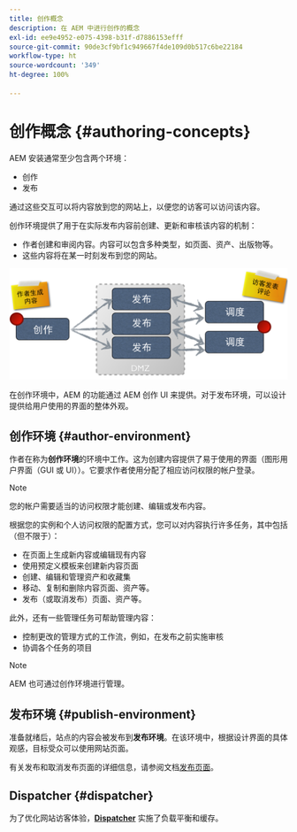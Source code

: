 ```yaml
---
title: 创作概念
description: 在 AEM 中进行创作的概念
exl-id: ee9e4952-e075-4398-b31f-d7886153efff
source-git-commit: 90de3cf9bf1c949667f4de109d0b517c6be22184
workflow-type: ht
source-wordcount: '349'
ht-degree: 100%

---
```


# 创作概念 {#authoring-concepts}

AEM 安装通常至少包含两个环境：

* 创作
* 发布

通过这些交互可以将内容放到您的网站上，以便您的访客可以访问该内容。

创作环境提供了用于在实际发布内容前创建、更新和审核该内容的机制：

* 作者创建和审阅内容。内容可以包含多种类型，如页面、资产、出版物等。
* 这些内容将在某一时刻发布到您的网站。

![作者、发布者和调度程序示意图](/help/sites-cloud/authoring/assets/author-publish.png)

在创作环境中，AEM 的功能通过 AEM 创作 UI 来提供。对于发布环境，可以设计提供给用户使用的界面的整体外观。

## 创作环境 {#author-environment}

作者在称为&#x200B;**创作环境**&#x200B;的环境中工作。这为创建内容提供了易于使用的界面（图形用户界面（GUI 或 UI））。它要求作者使用分配了相应访问权限的帐户登录。

>[!NOTE]
>
>您的帐户需要适当的访问权限才能创建、编辑或发布内容。

根据您的实例和个人访问权限的配置方式，您可以对内容执行许多任务，其中包括（但不限于）：

* 在页面上生成新内容或编辑现有内容
* 使用预定义模板来创建新内容页面
* 创建、编辑和管理资产和收藏集
* 移动、复制和删除内容页面、资产等。
* 发布（或取消发布）页面、资产等。

此外，还有一些管理任务可帮助管理内容：

* 控制更改的管理方式的工作流，例如，在发布之前实施审核
* 协调各个任务的项目

>[!NOTE]
>
>AEM 也可通过创作环境进行管理。

## 发布环境 {#publish-environment}

准备就绪后，站点的内容会被发布到&#x200B;**发布环境**。在该环境中，根据设计界面的具体观感，目标受众可以使用网站页面。

有关发布和取消发布页面的详细信息，请参阅文档[发布页面](/help/sites-cloud/authoring/fundamentals/publishing-pages.md)。

## Dispatcher {#dispatcher}

为了优化网站访客体验，**[Dispatcher](/help/implementing/dispatcher/overview.md)** 实施了负载平衡和缓存。
